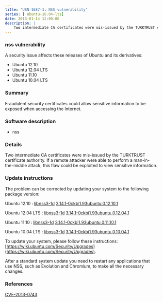 ```yaml
---
title: "USN-1687-1: NSS vulnerability"
series: [ ubuntu-10.04-lts]
date: 2013-01-14 12:00:00
description: |
    Two intermediate CA certificates were mis-issued by the TURKTRUST certificate authority. If a remote attacker were able to perform a man-in-the-middle attack, this flaw could be exploited to view sensitive information. 
--- 
```

 
 


### nss vulnerability

A security issue affects these releases of Ubuntu and its derivatives:

* Ubuntu 12.10
* Ubuntu 12.04 LTS
* Ubuntu 11.10
* Ubuntu 10.04 LTS

### Summary

Fraudulent security certificates could allow sensitive information to be exposed when accessing the Internet.

### Software description

* nss 

### Details

Two intermediate CA certificates were mis-issued by the TURKTRUST certificate authority. If a remote attacker were able to perform a man-in-the-middle attack, this flaw could be exploited to view sensitive information. 

### Update instructions

The problem can be corrected by updating your system to the following package version:

Ubuntu 12.10
 : [libnss3-1d](https://launchpad.net/ubuntu/+source/nss) <span> [3.14.1-0ckbi1.93ubuntu.0.12.10.1](https://launchpad.net/ubuntu/+source/nss/3.14.1-0ckbi1.93ubuntu.0.12.10.1) </span> 

Ubuntu 12.04 LTS
 : [libnss3-1d](https://launchpad.net/ubuntu/+source/nss) <span> [3.14.1-0ckbi1.93ubuntu.0.12.04.1](https://launchpad.net/ubuntu/+source/nss/3.14.1-0ckbi1.93ubuntu.0.12.04.1) </span> 

Ubuntu 11.10
 : [libnss3-1d](https://launchpad.net/ubuntu/+source/nss) <span> [3.14.1-0ckbi1.93ubuntu.0.11.10.1](https://launchpad.net/ubuntu/+source/nss/3.14.1-0ckbi1.93ubuntu.0.11.10.1) </span> 

Ubuntu 10.04 LTS
 : [libnss3-1d](https://launchpad.net/ubuntu/+source/nss) <span> [3.14.1-0ckbi1.93ubuntu.0.10.04.1](https://launchpad.net/ubuntu/+source/nss/3.14.1-0ckbi1.93ubuntu.0.10.04.1) </span> 

To update your system, please follow these instructions: [https://wiki.ubuntu.com/Security/Upgrades](https://wiki.ubuntu.com/Security/Upgrades).

After a standard system update you need to restart any applications that use NSS, such as Evolution and Chromium, to make all the necessary changes. 

### References

 
 [CVE-2013-0743](http://people.ubuntu.com/~ubuntu-security/cve/CVE-2013-0743)
 

